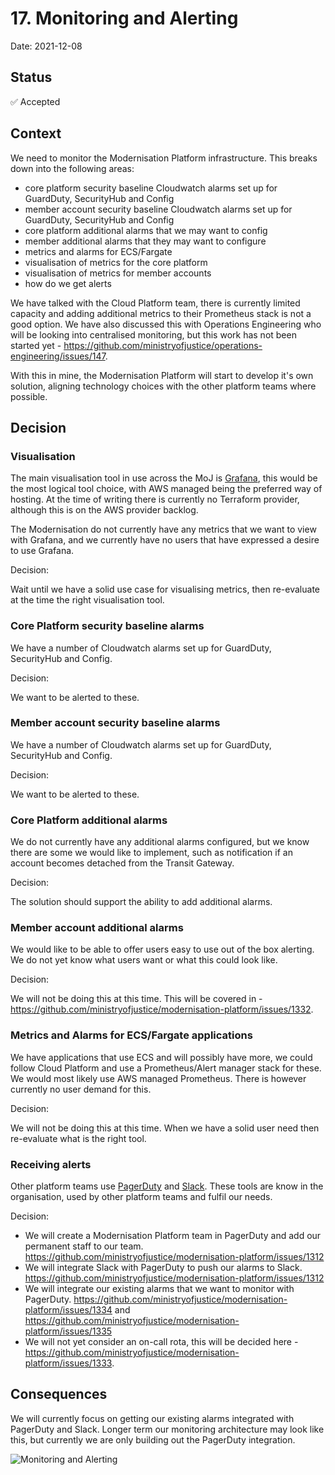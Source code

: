# 17. Monitoring and Alerting

Date: 2021-12-08

## Status

✅ Accepted

## Context

We need to monitor the Modernisation Platform infrastructure. This breaks down into the following areas:

- core platform security baseline Cloudwatch alarms set up for GuardDuty, SecurityHub and Config
- member account security baseline Cloudwatch alarms set up for GuardDuty, SecurityHub and Config
- core platform additional alarms that we may want to config
- member additional alarms that they may want to configure
- metrics and alarms for ECS/Fargate
- visualisation of metrics for the core platform
- visualisation of metrics for member accounts
- how do we get alerts

We have talked with the Cloud Platform team, there is currently limited capacity and adding additional metrics to their Prometheus stack is not a good option.  We have also discussed this with Operations Engineering who will be looking into centralised monitoring, but this work has not been started yet - <https://github.com/ministryofjustice/operations-engineering/issues/147>.

With this in mine, the Modernisation Platform will start to develop it's own solution, aligning technology choices with the other platform teams where possible.

## Decision

### Visualisation

The main visualisation tool in use across the MoJ is [Grafana](https://grafana.com/), this would be the most logical tool choice, with AWS managed being the preferred way of hosting. At the time of writing there is currently no Terraform provider, although this is on the AWS provider backlog.

The Modernisation do not currently have any metrics that we want to view with Grafana, and we currently have no users that have expressed a desire to use Grafana.

Decision:

Wait until we have a solid use case for visualising metrics, then re-evaluate at the time the right visualisation tool.

### Core Platform security baseline alarms

We have a number of Cloudwatch alarms set up for GuardDuty, SecurityHub and Config.

Decision:

We want to be alerted to these.

### Member account security baseline alarms

We have a number of Cloudwatch alarms set up for GuardDuty, SecurityHub and Config.

Decision:

We want to be alerted to these.

### Core Platform additional alarms

We do not currently have any additional alarms configured, but we know there are some we would like to implement, such as notification if an account becomes detached from the Transit Gateway.

Decision:

The solution should support the ability to add additional alarms.

### Member account additional alarms

We would like to be able to offer users easy to use out of the box alerting. We do not yet know what users want or what this could look like.

Decision:

We will not be doing this at this time. This will be covered in - <https://github.com/ministryofjustice/modernisation-platform/issues/1332>.

### Metrics and Alarms for ECS/Fargate applications

We have applications that use ECS and will possibly have more, we could follow Cloud Platform and use a Prometheus/Alert manager stack for these. We would most likely use AWS managed Prometheus. There is however currently no user demand for this.

Decision:

We will not be doing this at this time. When we have a solid user need then re-evaluate what is the right tool.

### Receiving alerts

Other platform teams use [PagerDuty](https://moj-digital-tools.pagerduty.com/) and [Slack](https://slack.com/). These tools are know in the organisation, used by other platform teams and fulfil our needs.

Decision:

- We will create a Modernisation Platform team in PagerDuty and add our permanent staff to our team. <https://github.com/ministryofjustice/modernisation-platform/issues/1312>
- We will integrate Slack with PagerDuty to push our alarms to Slack. <https://github.com/ministryofjustice/modernisation-platform/issues/1312>
- We will integrate our existing alarms that we want to monitor with PagerDuty. <https://github.com/ministryofjustice/modernisation-platform/issues/1334> and <https://github.com/ministryofjustice/modernisation-platform/issues/1335>
- We will not yet consider an on-call rota, this will be decided here - <https://github.com/ministryofjustice/modernisation-platform/issues/1333>.

## Consequences

We will currently focus on getting our existing alarms integrated with PagerDuty and Slack.
Longer term our monitoring architecture may look like this, but currently we are only building out the PagerDuty integration.

![Monitoring and Alerting](./images/monitoring-and-alerting.png)
